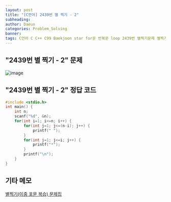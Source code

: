 ```yaml
---
layout: post
title: "[C언어] 2439번 별 찍기 - 2"
subheading: 
author: Daeun
categories: Problem_Solving
banner:
tags: C언어 C C++ C99 Baekjoon star for문 반복문 loop 2439번 별찍기문제 별찍기문제집
---
```


## "2439번 별 찍기 - 2" 문제
![image](https://user-images.githubusercontent.com/79370538/219666927-2124457d-eea2-48cc-8050-3177af9ffd28.png)

## "2439번 별 찍기 - 2" 정답 코드
```c
#include <stdio.h>
int main() {
	int n;
	scanf("%d", &n);
	for(int i=1; i<=n; i++) {
		for(int j=1; j<=(n-i); j++) {
			printf(" ");
		}
		for(int j=1; j<=i; j++) {
			printf("*");
		}
		printf("\n");
	}                       
}
```

## 기타 메모
[별찍기(이중 포문 복습) 문제집](https://www.acmicpc.net/workbook/view/11093)